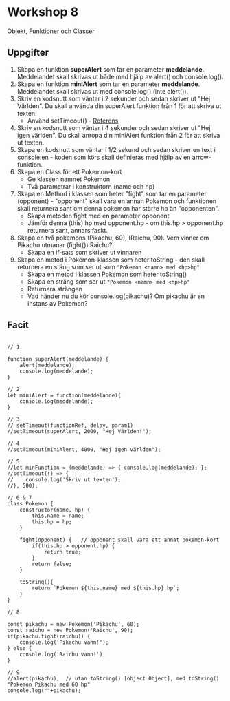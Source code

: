 # Workshop 8

Objekt, Funktioner och Classer

## Uppgifter

1. Skapa en funktion **superAlert** som tar en parameter **meddelande**. Meddelandet skall skrivas ut både med hjälp av alert() och console.log().
2. Skapa en funktion **miniAlert** som tar en parameter **meddelande**. Meddelandet skall skrivas ut med console.log() (inte alert()).
3. Skriv en kodsnutt som väntar i 2 sekunder och sedan skriver ut "Hej Världen". Du skall använda din superAlert funktion från 1 för att skriva ut texten.
   - Använd setTimeout() - [Referens](https://developer.mozilla.org/en-US/docs/Web/API/setTimeout)
4. Skriv en kodsnutt som väntar i 4 sekunder och sedan skriver ut "Hej igen världen". Du skall anropa din miniAlert funktion från 2 för att skriva ut texten.
5. Skapa en kodsnutt som väntar i 1/2 sekund och sedan skriver en text i console:en - koden som körs skall definieras med hjälp av en arrow-funktion.
6. Skapa en Class för ett Pokemon-kort
   - Ge klassen namnet Pokemon
   - Två parametrar i konstruktorn (name och hp)
7. Skapa en Method i klassen som heter "fight" som tar en parameter (opponent) - "opponent" skall vara en annan Pokemon och funktionen skall returnera sant om denna pokemon har större hp än "opponenten".
   - Skapa metoden fight med en parameter opponent
   - Jämför denna (this) hp med opponent.hp - om this.hp &gt; opponent.hp returnera sant, annars faskt.
8. Skapa en två pokemons (Pikachu, 60), (Raichu, 90). Vem vinner om Pikachu utmanar (fight()) Raichu?
   - Skapa en if-sats som skriver ut vinnaren
9. Skapa en metod i Pokemon-klassen som heter toString - den skall returnera en stäng som ser ut som `"Pokemon <namn> med <hp>hp"`
   - Skapa en metod i klassen Pokemon som heter toString()
   - Skapa en sträng som ser ut `"Pokemon <namn> med <hp>hp"`
   - Returnera strängen
   - Vad händer nu du kör console.log(pikachu)? Om pikachu är en instans av Pokemon?

## Facit

```

// 1

function superAlert(meddelande) {
    alert(meddelande);
    console.log(meddelande);
}

// 2
let miniAlert = function(meddelande){
    console.log(meddelande);
}

// 3
// setTimeout(functionRef, delay, param1)
//setTimeout(superAlert, 2000, "Hej Världen!");

// 4
//setTimeout(miniAlert, 4000, "Hej igen världen");

// 5
//let minFunction = (meddelande) => { console.log(meddelande); };
//setTimeout(() => {
//    console.log('Skriv ut texten');
//}, 500);

// 6 & 7
class Pokemon {
    constructor(name, hp) {
        this.name = name;
        this.hp = hp;
    }

    fight(opponent) {   // opponent skall vara ett annat pokemon-kort
        if(this.hp > opponent.hp) {
            return true;
        }
        return false;
    }

    toString(){
        return `Pokemon ${this.name} med ${this.hp} hp`;
    }
}

// 8

const pikachu = new Pokemon('Pikachu', 60);
const raichu = new Pokemon('Raichu', 90);
if(pikachu.fight(raichu)) {
    console.log('Pikachu vann!');
} else {
    console.log('Raichu vann!');
}

// 9
//alert(pikachu);  // utan toString() [object Object], med toString() "Pokemon Pikachu med 60 hp"
console.log(""+pikachu);
```
